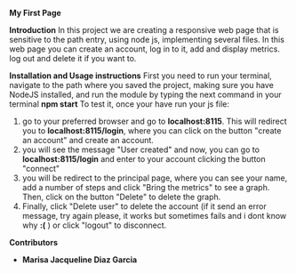 **My First Page**


**Introduction**
In this project we are creating a responsive web page that is sensitive to the path entry, using node js, implementing several files.
In this web page you can create an account, log in to it, add and display metrics. log out and delete it if you want to.

**Installation and Usage instructions**
First you need to run your terminal, navigate to the path where you saved the project, making sure you have NodeJS installed, and run the module by typing the next command in your terminal **npm start**
To test it, once your have run your js file:
1. go to your preferred browser and go to **localhost:8115**. This will redirect you to **localhost:8115/login**, where you can click on the button "create an account" and create an account.
2. you will see the message "User created" and now, you can go to  **localhost:8115/login** and enter to your account clicking the button "connect"
3. you will be redirect to the principal page, where you can see your name, add a number of steps and click "Bring the metrics" to see a graph. Then, click on the button "Delete" to delete the graph.
4. Finally, click "Delete user" to delete the account (if it send an error message, try again please, it works but sometimes fails and i dont know why **:(** ) or click "logout" to disconnect. 


**Contributors**
* **Marisa Jacqueline Diaz Garcia**
